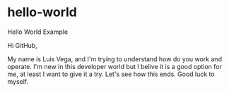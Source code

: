 # hello-world
Hello World Example

Hi GitHub,

My name is Luis Vega, and I'm trying to understand how do you
work and operate. I'm new in this developer world but I belive
it is a good option for me, at least I want to give it a try.
Let's see how this ends. Good luck to myself.
